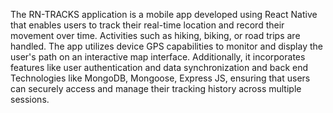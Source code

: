 The RN-TRACKS application is a mobile app developed using React Native that enables users to track their
real-time location and record their movement over time. Activities such as hiking, biking, or road trips are
handled. The app utilizes device GPS capabilities to monitor and display the user's path on an interactive
map interface. Additionally, it incorporates features like user authentication and data synchronization and back end Technologies like MongoDB, Mongoose, Express JS, 
ensuring that users can securely access and manage their tracking history across multiple sessions.
